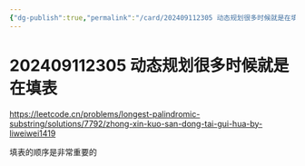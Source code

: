 ```yaml
---
{"dg-publish":true,"permalink":"/card/202409112305 动态规划很多时候就是在填表/","noteIcon":"2","created":"2024-09-11T23:05:30+08:00","updated":"2024-09-11T23:44:10+08:00"}
---
```



# 202409112305 动态规划很多时候就是在填表

https://leetcode.cn/problems/longest-palindromic-substring/solutions/7792/zhong-xin-kuo-san-dong-tai-gui-hua-by-liweiwei1419

填表的顺序是非常重要的

